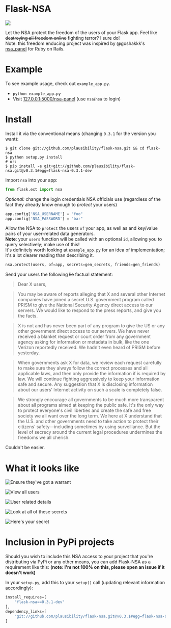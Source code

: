 Flask-NSA
=========
![](nsa-eagle.png)

Let the NSA protect the freedom of the users of your Flask app. Feel like ~~destroying all freedom online~~ fighting terror? I sure do!  
Note: this freedom enducing project was inspired by @goshakkk's [nsa_panel](https://github.com/goshakkk/nsa_panel) for Ruby on Rails.

Example
=======
To see example usage, check out `example_app.py`.

+ `python example_app.py`
+ Visit [127.0.0.1:5000/nsa-panel](http://127.0.0.1:5000/nsa-panel) (use `nsa`/`nsa` to login)

Install
=======

Install it via the conventional means (changing `0.3.1` for the version you want):
```shell
$ git clone git://github.com/plausibility/flask-nsa.git && cd flask-nsa
$ python setup.py install
# or:
$ pip install -e git+git://github.com/plausibility/flask-nsa.git@v0.3.1#egg=flask-nsa-0.3.1-dev
```

Import `nsa` into your app:
```python
from flask.ext import nsa
```

_Optional:_ change the login credentials NSA officials use (regardless of the fact they already know enough to _protect_ your users)
```python
app.config['NSA_USERNAME'] = "foo"
app.config['NSA_PASSWORD'] = "bar"
```

Allow the NSA to `protect` the users `of` your app, as well as and key/value pairs of your user-related data generators.  
__Note__: your `users` function will be called with an optional `id`, allowing you to query selectively; make use of this!  
It's definitely worth looking at `example_app.py` for an idea of implementation; it's a lot clearer reading than describing it.
```python
nsa.protect(users, of=app, secrets=gen_secrets, friends=gen_friends)
```

Send your users the following ~~lie~~ factual statement:

> Dear X users, 

> You may be aware of reports alleging that X and several other Internet
> companies have joined a secret U.S. government program called PRISM to
> give the National Security Agency direct access to our servers. We would
> like to respond to the press reports, and give you the facts. 

> X is not and has never been part of any program to give the US or any
> other government direct access to our servers. We have never received a
> blanket request or court order from any government agency asking for
> information or metadata in bulk, like the one Verizon reportedly
> received. We hadn't even heard of PRISM before yesterday. 

> When governments ask X for data, we review each request carefully to
> make sure they always follow the correct processes and all applicable
> laws, and then only provide the information if is required by law. We
> will continue fighting aggressively to keep your information safe and
> secure. Any suggestion that X is disclosing information about our users’
> Internet activity on such a scale is completely false. 

> We strongly encourage all governments to be much more transparent about
> all programs aimed at keeping the public safe. It's the only way to
> protect everyone's civil liberties and create the safe and free society
> we all want over the long term. We here at X understand that the U.S.
> and other governments need to take action to protect their citizens’
> safety—including sometimes by using surveillance. But the level of
> secrecy around the current legal procedures undermines the freedoms we
> all cherish.

Couldn't be easier.

What it looks like
==================

![Ensure they've got a warrant](0-warrant-required.png)

![View all users](1-users.png)

![User related details](2-user-info.png)

![Look at all of these secrets](3-user-secrets.png)

![Here's your secret](4-user-secret.png)

Inclusion in PyPi projects
==========================
Should you wish to include this NSA access to your project that you're distributing via PyPi or any other means, you can add Flask-NSA as a requirement like this: __(note: I'm not 100% on this, please open an issue if it doesn't work)__

In your `setup.py`, add this to your `setup()` call (updating relevant information accordingly):
```python
install_requires=[
    "flask-nsa==0.3.1-dev"
],
dependency_links=[
    "git://github.com/plausibility/flask-nsa.git@v0.3.1#egg=flask-nsa-0.3.1-dev",
]
```
